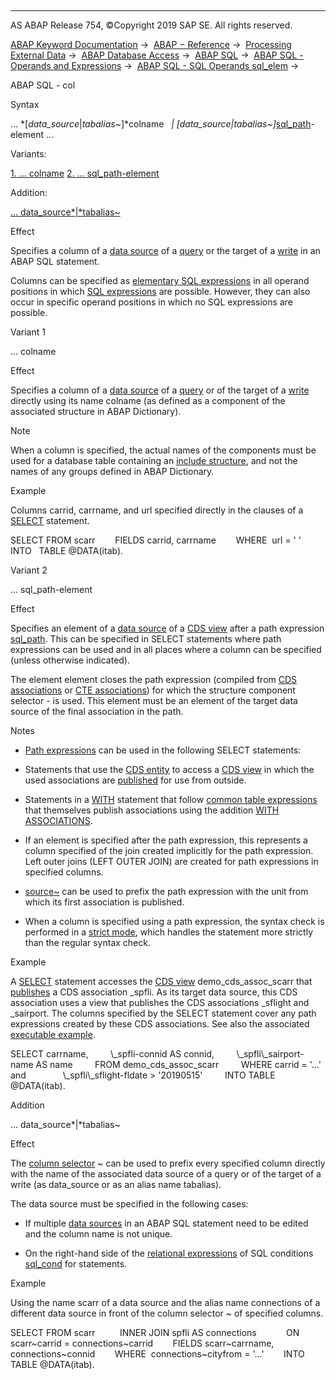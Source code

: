   

* * *

AS ABAP Release 754, ©Copyright 2019 SAP SE. All rights reserved.

[ABAP Keyword Documentation](javascript:call_link\('abenabap.htm'\)) →  [ABAP − Reference](javascript:call_link\('abenabap_reference.htm'\)) →  [Processing External Data](javascript:call_link\('abenabap_language_external_data.htm'\)) →  [ABAP Database Access](javascript:call_link\('abenabap_sql.htm'\)) →  [ABAP SQL](javascript:call_link\('abenopensql.htm'\)) →  [ABAP SQL - Operands and Expressions](javascript:call_link\('abenopen_sql_operands.htm'\)) →  [ABAP SQL - SQL Operands sql\_elem](javascript:call_link\('abensql_operands.htm'\)) → 

ABAP SQL - col

Syntax

... *\[*data\_source*|*tabalias~*\]*colname
  *|* *\[*data\_source*|*tabalias~*\]*[sql\_path](javascript:call_link\('abenopen_sql_path.htm'\))\-element ...

Variants:

[1\. ... colname](#!ABAP_VARIANT_1@1@)
[2\. ... sql\_path-element](#!ABAP_VARIANT_2@2@)

Addition:

[... data\_source*|*tabalias~](#!ABAP_ONE_ADD@1@)

Effect

Specifies a column of a [data source](javascript:call_link\('abapselect_data_source.htm'\)) of a [query](javascript:call_link\('abenquery_glosry.htm'\) "Glossary Entry") or the target of a [write](javascript:call_link\('abenopen_sql_writing.htm'\)) in an ABAP SQL statement.

Columns can be specified as [elementary SQL expressions](javascript:call_link\('abensql_elem.htm'\)) in all operand positions in which [SQL expressions](javascript:call_link\('abapsql_expr.htm'\)) are possible. However, they can also occur in specific operand positions in which no SQL expressions are possible.

Variant 1

... colname

Effect

Specifies a column of a [data source](javascript:call_link\('abapselect_data_source.htm'\)) of a [query](javascript:call_link\('abenquery_glosry.htm'\) "Glossary Entry") or of the target of a [write](javascript:call_link\('abenopen_sql_writing.htm'\)) directly using its name colname (as defined as a component of the associated structure in ABAP Dictionary).

Note

When a column is specified, the actual names of the components must be used for a database table containing an [include structure](javascript:call_link\('abenddic_include_structure.htm'\)), and not the names of any groups defined in ABAP Dictionary.

Example

Columns carrid, carrname, and url specified directly in the clauses of a [SELECT](javascript:call_link\('abapselect.htm'\)) statement.

SELECT FROM scarr
       FIELDS carrid, carrname
       WHERE  url = ' '
       INTO   TABLE @DATA(itab).

Variant 2

... sql\_path-element

Effect

Specifies an element of a [data source](javascript:call_link\('abencds_f1_data_source.htm'\)) of a [CDS view](javascript:call_link\('abencds_view_glosry.htm'\) "Glossary Entry") after a path expression [sql\_path](javascript:call_link\('abenopen_sql_path.htm'\)). This can be specified in SELECT statements where path expressions can be used and in all places where a column can be specified (unless otherwise indicated).

The element element closes the path expression (compiled from [CDS associations](javascript:call_link\('abencds_association_glosry.htm'\) "Glossary Entry") or [CTE associations](javascript:call_link\('abencte_association_glosry.htm'\) "Glossary Entry")) for which the structure component selector \- is used. This element must be an element of the target data source of the final association in the path.

Notes

-   [Path expressions](javascript:call_link\('abenopen_sql_path.htm'\)) can be used in the following SELECT statements:

-   Statements that use the [CDS entity](javascript:call_link\('abencds_entity_glosry.htm'\) "Glossary Entry") to access a [CDS view](javascript:call_link\('abencds_view_glosry.htm'\) "Glossary Entry") in which the used associations are [published](javascript:call_link\('abencds_f1_select_list_association.htm'\)) for use from outside.

-   Statements in a [WITH](javascript:call_link\('abapwith.htm'\)) statement that follow [common table expressions](javascript:call_link\('abencommon_table_expression_glosry.htm'\) "Glossary Entry") that themselves publish associations using the addition [WITH ASSOCIATIONS](javascript:call_link\('abapwith_associations.htm'\)).

-   If an element is specified after the path expression, this represents a column specified of the join created implicitly for the path expression. Left outer joins (LEFT OUTER JOIN) are created for path expressions in specified columns.

-   [source~](javascript:call_link\('abenopen_sql_path.htm'\)) can be used to prefix the path expression with the unit from which its first association is published.

-   When a column is specified using a path expression, the syntax check is performed in a [strict mode](javascript:call_link\('abenopensql_strict_mode_750.htm'\)), which handles the statement more strictly than the regular syntax check.

Example

A [SELECT](javascript:call_link\('abapselect.htm'\)) statement accesses the [CDS view](javascript:call_link\('abencds_view_glosry.htm'\) "Glossary Entry") demo\_cds\_assoc\_scarr that [publishes](javascript:call_link\('abencds_f1_select_list_association.htm'\)) a CDS association \_spfli. As its target data source, this CDS association uses a view that publishes the CDS associations \_sflight and \_sairport. The columns specified by the SELECT statement cover any path expressions created by these CDS associations. See also the associated [executable example](javascript:call_link\('abenpath_expr_in_colspec_abexa.htm'\)).

SELECT carrname,
        \\\_spfli-connid AS connid,
        \\\_spfli\\\_sairport-name AS name
        FROM demo\_cds\_assoc\_scarr
        WHERE carrid = '...' and
              \\\_spfli\\\_sflight-fldate > '20190515'
        INTO TABLE @DATA(itab).

Addition

... data\_source*|*tabalias~

Effect

The [column selector](javascript:call_link\('abentable_comp_selector_glosry.htm'\) "Glossary Entry") ~ can be used to prefix every specified column directly with the name of the associated data source of a query or of the target of a write (as data\_source or as an alias name tabalias).

The data source must be specified in the following cases:

-   If multiple [data sources](javascript:call_link\('abapselect_data_source.htm'\)) in an ABAP SQL statement need to be edited and the column name is not unique.

-   On the right-hand side of the [relational expressions](javascript:call_link\('abenwhere_logexp.htm'\)) of SQL conditions [sql\_cond](javascript:call_link\('abenasql_cond.htm'\)) for statements.

Example

Using the name scarr of a data source and the alias name connections of a different data source in front of the column selector ~ of specified columns.

SELECT FROM scarr
         INNER JOIN spfli AS connections
           ON scarr~carrid = connections~carrid
       FIELDS scarr~carrname, connections~connid
       WHERE  connections~cityfrom = '...'
       INTO TABLE @DATA(itab).